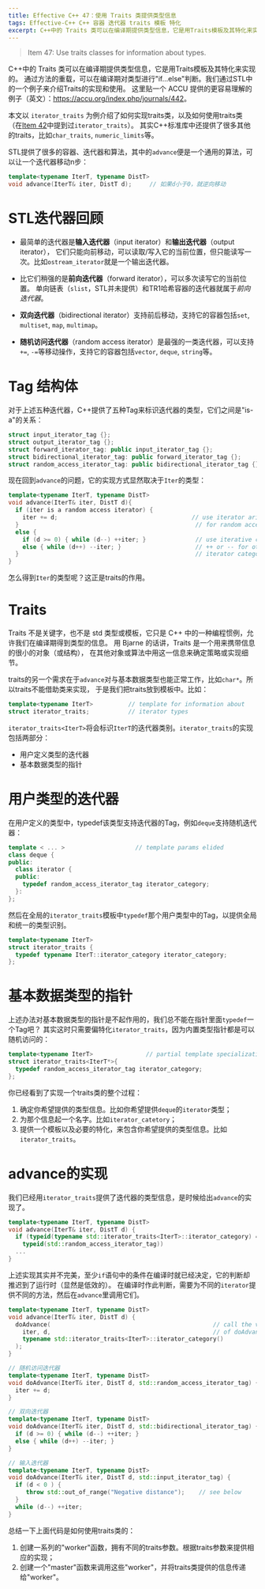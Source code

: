 ```yaml
---
title: Effective C++ 47：使用 Traits 类提供类型信息
tags: Effective-C++ C++ 容器 迭代器 traits 模板 特化
excerpt: C++中的 Traits 类可以在编译期提供类型信息，它是用Traits模板及其特化来实现的。通过方法的重载，可以在编译期对类型进行"if...else"判断。我们通过STL中的一个例子来介绍Traits的实现和使用。
---
```


> Item 47: Use traits classes for information about types.

C++中的 Traits 类可以在编译期提供类型信息，它是用Traits模板及其特化来实现的。
通过方法的重载，可以在编译期对类型进行"if...else"判断。我们通过STL中的一个例子来介绍Traits的实现和使用。
这里贴一个 ACCU 提供的更容易理解的例子（英文）：<https://accu.org/index.php/journals/442>。

本文以 `iterator_traits` 为例介绍了如何实现traits类，以及如何使用traits类
（在[Item 42][item42]中提到过`iterator_traits`）。
其实C++标准库中还提供了很多其他的traits，比如`char_traits`, `numeric_limits`等。

STL提供了很多的容器、迭代器和算法，其中的`advance`便是一个通用的算法，可以让一个迭代器移动n步：

```cpp
template<typename IterT, typename DistT>
void advance(IterT& iter, DistT d);     // 如果d小于0，就逆向移动
```

<!--more-->

# STL迭代器回顾

* 最简单的迭代器是**输入迭代器**（input iterator）和**输出迭代器**（output iterator），
它们只能向前移动，可以读取/写入它的当前位置，但只能读写一次。比如`ostream_iterator`就是一个输出迭代器。

* 比它们稍强的是**前向迭代器**（forward iterator），可以多次读写它的当前位置。
单向链表（`slist`，STL并未提供）和TR1哈希容器的迭代器就属于*前向迭代器*。

* **双向迭代器**（bidirectional iterator）支持前后移动，支持它的容器包括`set`, `multiset`, `map`, `multimap`。

* **随机访问迭代器**（random access iterator）是最强的一类迭代器，可以支持`+=`, `-=`等移动操作，支持它的容器包括`vector`, `deque`, `string`等。

# Tag 结构体

对于上述五种迭代器，C++提供了五种Tag来标识迭代器的类型，它们之间是"is-a"的关系：

```cpp
struct input_iterator_tag {};
struct output_iterator_tag {};
struct forward_iterator_tag: public input_iterator_tag {};
struct bidirectional_iterator_tag: public forward_iterator_tag {};
struct random_access_iterator_tag: public bidirectional_iterator_tag {};
```

现在回到`advance`的问题，它的实现方式显然取决于`Iter`的类型：

```cpp
template<typename IterT, typename DistT>
void advance(IterT& iter, DistT d){
  if (iter is a random access iterator) {
    iter += d;                                      // use iterator arithmetic
  }                                                  // for random access iters
  else {
    if (d >= 0) { while (d--) ++iter; }              // use iterative calls to
    else { while (d++) --iter; }                     // ++ or -- for other
  }                                                  // iterator categories
}
```

怎么得到`Iter`的类型呢？这正是traits的作用。

# Traits

Traits 不是关键字，也不是 std 类型或模板，它只是 C++ 中的一种编程惯例，允许我们在编译期得到类型的信息。
用 Bjarne 的话讲，Traits 是一个用来携带信息的很小的对象（或结构），
在其他对象或算法中用这一信息来确定策略或实现细节。

traits的另一个需求在于`advance`对与基本数据类型也能正常工作，比如`char*`。所以traits不能借助类来实现，
于是我们把traits放到模板中。比如：

```cpp
template<typename IterT>          // template for information about
struct iterator_traits;           // iterator types
```

`iterator_traits<IterT>`将会标识`IterT`的迭代器类别。`iterator_traits`的实现包括两部分：

* 用户定义类型的迭代器
* 基本数据类型的指针

# 用户类型的迭代器

在用户定义的类型中，typedef该类型支持迭代器的Tag，例如`deque`支持随机迭代器：

```cpp
template < ... >                    // template params elided
class deque {
public:
  class iterator {
  public:
    typedef random_access_iterator_tag iterator_category;
  }:
};
```

然后在全局的`iterator_traits`模板中`typedef`那个用户类型中的Tag，以提供全局和统一的类型识别。

```cpp
template<typename IterT>
struct iterator_traits {
  typedef typename IterT::iterator_category iterator_category;
};
```

# 基本数据类型的指针

上述办法对基本数据类型的指针是不起作用的，我们总不能在指针里面`typedef`一个Tag吧？
其实这时只需要偏特化`iterator_traits`，因为内置类型指针都是可以随机访问的：

```cpp
template<typename IterT>               // partial template specialization
struct iterator_traits<IterT*>{
  typedef random_access_iterator_tag iterator_category;
};
```

你已经看到了实现一个traits类的整个过程：

1. 确定你希望提供的类型信息。比如你希望提供`deque`的`iterator`类型；
2. 为那个信息起一个名字。比如`iterator_catetory`；
3. 提供一个模板以及必要的特化，来包含你希望提供的类型信息。比如`iterator_traits`。

# advance的实现

我们已经用`iterator_traits`提供了迭代器的类型信息，是时候给出`advance`的实现了。

```cpp
template<typename IterT, typename DistT>
void advance(IterT& iter, DistT d) {
  if (typeid(typename std::iterator_traits<IterT>::iterator_category) ==
    typeid(std::random_access_iterator_tag))
  ...
}
```

上述实现其实并不完美，至少`if`语句中的条件在编译时就已经决定，它的判断却推迟到了运行时（显然是低效的）。
在编译时作此判断，需要为不同的`iterator`提供不同的方法，然后在`advance`里调用它们。

```cpp
template<typename IterT, typename DistT>
void advance(IterT& iter, DistT d) {
  doAdvance(                                              // call the version
    iter, d,                                              // of doAdvance
    typename std::iterator_traits<IterT>::iterator_category()
  );                                                     
}                                                       

// 随机访问迭代器
template<typename IterT, typename DistT>
void doAdvance(IterT& iter, DistT d, std::random_access_iterator_tag) {
  iter += d;
}

// 双向迭代器
template<typename IterT, typename DistT>
void doAdvance(IterT& iter, DistT d, std::bidirectional_iterator_tag) {
  if (d >= 0) { while (d--) ++iter; }
  else { while (d++) --iter; }
}

// 输入迭代器
template<typename IterT, typename DistT>
void doAdvance(IterT& iter, DistT d, std::input_iterator_tag) {
  if (d < 0 ) {
     throw std::out_of_range("Negative distance");    // see below
  }
  while (d--) ++iter;
}
```

总结一下上面代码是如何使用traits类的：

1. 创建一系列的"worker"函数，拥有不同的traits参数。根据traits参数来提供相应的实现；
2. 创建一个"master"函数来调用这些"worker"，并将traits类提供的信息传递给"worker"。

[item42]: /2015/09/09/effective-cpp-42.html
